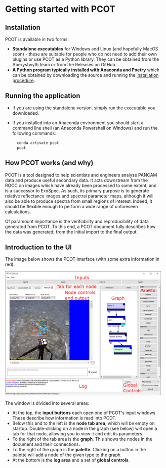 # Getting started with PCOT

## Installation
PCOT is available in two forms:

* **Standalone executables** for Windows and Linux (and hopefully MacOS soon) - these are 
suitable for people who do not need to add their own plugins or use PCOT as a Python library.
They can be obtained from the Aberystwyth team or from the Releases on GitHub.
* **A Python program typically installed with Anaconda and Poetry** which can be obtained by
downloading the source and running the
[installation procedure](index.md#installing-with-anaconda).

## Running the application

* If you are using the standalone version, simply run the executable you downloaded.
* If you installed into an Anaconda environment you should start a command line shell
(an Anaconda Powershell on Windows) and run the following commands:

        conda activate pcot
        pcot
        
## How PCOT works (and why)

PCOT is a tool designed to help scientists and engineers analyse PANCAM data
and produce useful secondary data. It acts downstream from the ROCC on images
which have already been processed to some extent, and is a successor to
ExoSpec. As such, its primary purpose is to generate relative reflectance
images and spectral parameter maps, although it will also be able
to produce spectra from small regions of interest. Indeed, it should
be flexible enough to perform a wide range of unforeseen calculations.

Of paramount importance is the verifiability and reproducibility of data
generated from PCOT. To this end, a PCOT document fully describes how
the data was generated, from the initial import to the final output.



## Introduction to the UI

The image below shows the PCOT interface (with some extra information in red).

![!The PCOT user interface](app.png)

The window is divided into several areas:

* At the top, the **input buttons** each open one of PCOT's input windows.
These describe how information is read into PCOT.
* Below this and to the left is the **node tab area**, which will be empty
on startup. Double-clicking on a node in the graph (see below) will
open a tab for that node, allowing you to view it and edit its parameters.
* To the right of the tab area is the **graph**. This shows the nodes in
the document and their connections.
* To the right of the graph is the **palette**. Clicking on a button in
the palette will add a node of the given type to the graph.
* At the bottom is the **log area** and a set of **global controls**.



